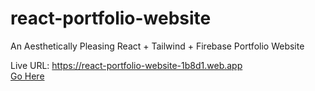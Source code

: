 # react-portfolio-website
An Aesthetically Pleasing React + Tailwind + Firebase Portfolio Website

Live URL: https://react-portfolio-website-1b8d1.web.app  
[Go Here](https://react-portfolio-website-1b8d1.web.app/)
